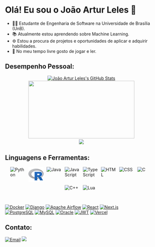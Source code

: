 # Olá! Eu sou o João Artur Leles 👋
 - :man_student: Estudante de Engenharia de Software na Universidade de Brasília (UnB).
 - :books: Atualmente estou aprendendo sobre Machine Learning.
 - :gear: Estou a procura de projetos e oportunidades de aplicar e adquirir habilidades.
 - :notebook_with_decorative_cover: No meu tempo livre gosto de jogar e ler.

## Desempenho Pessoal:
<div align="center">
  <a href="https://github.com/joao-artl">
    <img src="https://github-readme-stats.vercel.app/api?username=joao-artl&show_icons=true&theme=tokyonight" height="190" alt="João Artur Leles's GitHub Stats" />
  </a>
  <a href="https://github.com/joao-artl">
    <img src="https://github-readme-stats.vercel.app/api/top-langs/?username=joao-artl&hide=html,css&layout=compact&theme=tokyonight" width="350" height="190" />
  </a>
</div>
<div align="center">
  <img src="https://streak-stats.demolab.com/?user=joao-artl&theme=tokyonight" width="425" />
</div>

## Linguagens e Ferramentas:

<div style="display: flex; justify-content: center; align-items: center; flex-wrap: wrap; gap: 10px;">
  <img alt="Python" height="50" width="50" src="https://icongr.am/devicon/python-original.svg?size=40&color=ffffff">
  <img alt="R" height="50" width="50" src="https://raw.githubusercontent.com/devicons/devicon/master/icons/r/r-original.svg">
  <img alt="Java" height="50" width="50" src="https://icongr.am/devicon/java-original.svg?size=40&color=ffffff">
  <img alt="JavaScript" height="50" width="50" src="https://icongr.am/devicon/javascript-original.svg?size=40&color=ffffff">
  <img alt="TypeScript" height="50" width="50" src="https://icongr.am/devicon/typescript-original.svg?size=40&color=ffffff">
  <img alt="HTML" height="50" width="50" src="https://icongr.am/devicon/html5-original.svg?size=40&color=ffffff">
  <img alt="CSS" height="50" width="50" src="https://icongr.am/devicon/css3-original.svg?size=40&color=ffffff">
  <img alt="C" height="50" width="50" src="https://icongr.am/devicon/c-original.svg?size=40&color=ffffff">
  <img alt="C++" height="50" width="50" src="https://icongr.am/devicon/cplusplus-original.svg?size=40&color=ffffff">
  <img alt="Lua" height="50" width="50" src="https://cdn.jsdelivr.net/gh/devicons/devicon/icons/lua/lua-original.svg">
</div>

[![Docker](https://img.shields.io/badge/Docker-2496ED?style=for-the-badge&logo=docker&logoColor=white)](https://www.docker.com/)
[![Django](https://img.shields.io/badge/Django-092E20?style=for-the-badge&logo=django&logoColor=white)](https://www.djangoproject.com/)
[![Apache Airflow](https://img.shields.io/badge/Apache_Airflow-0B456F?style=for-the-badge&logo=apache-airflow&logoColor=white)](https://airflow.apache.org/)
[![React](https://img.shields.io/badge/React-20232A?style=for-the-badge&logo=react&logoColor=61DAFB)](https://react.dev/)
[![Next.js](https://img.shields.io/badge/Next.js-000000?style=for-the-badge&logo=next.js&logoColor=white)](https://nextjs.org/)
<br>
[![PostgreSQL](https://img.shields.io/badge/PostgreSQL-316192?style=for-the-badge&logo=postgresql&logoColor=white)](https://www.postgresql.org/)
[![MySQL](https://img.shields.io/badge/MySQL-00000F?style=for-the-badge&logo=mysql&logoColor=white)](https://www.mysql.com/)
[![Oracle](https://img.shields.io/badge/Oracle-F80000?style=for-the-badge&logo=oracle&logoColor=white)](https://www.oracle.com/)
[![JWT](https://img.shields.io/badge/JWT-black?style=for-the-badge&logo=json-web-tokens)](https://jwt.io/)
[![Vercel](https://img.shields.io/badge/Vercel-000000?style=for-the-badge&logo=vercel&logoColor=white)](https://vercel.com/)

## Contato:
<div> 
  <a href = "mailto:jalxpinheiro@gmail.com"><img src="https://img.shields.io/badge/Gmail-D14836?style=for-the-badge&logo=gmail&logoColor=white" alt="Email"></a>
  <a href="https://www.linkedin.com/in/joão-artur-leles-3172b3271" target="_blank"><img src="https://img.shields.io/badge/-LinkedIn-%230077B5?style=for-the-badge&logo=linkedin&logoColor=white" target="_blank"></a> 
</div>
